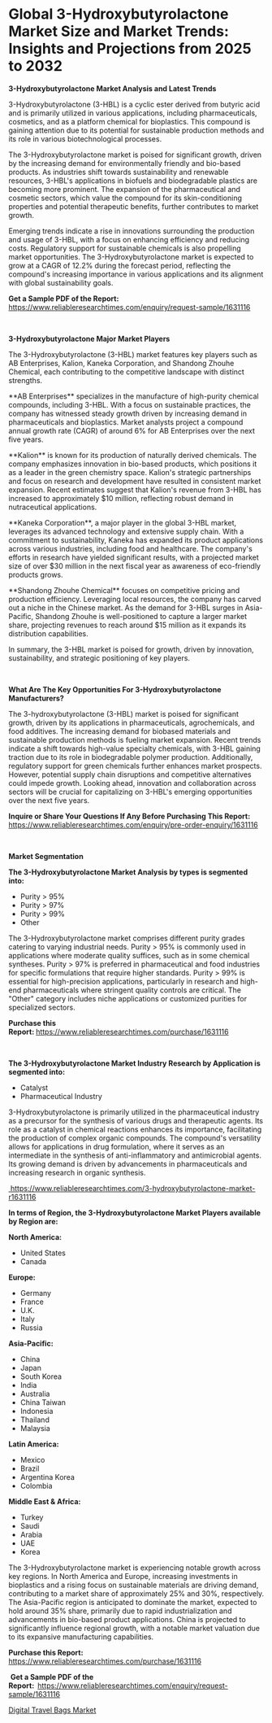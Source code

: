 <p><h1>Global 3-Hydroxybutyrolactone Market Size and Market Trends: Insights and Projections from 2025 to 2032</h1></p><p><strong>3-Hydroxybutyrolactone Market Analysis and Latest Trends</strong></p>
<p><p>3-Hydroxybutyrolactone (3-HBL) is a cyclic ester derived from butyric acid and is primarily utilized in various applications, including pharmaceuticals, cosmetics, and as a platform chemical for bioplastics. This compound is gaining attention due to its potential for sustainable production methods and its role in various biotechnological processes.</p><p>The 3-Hydroxybutyrolactone market is poised for significant growth, driven by the increasing demand for environmentally friendly and bio-based products. As industries shift towards sustainability and renewable resources, 3-HBL's applications in biofuels and biodegradable plastics are becoming more prominent. The expansion of the pharmaceutical and cosmetic sectors, which value the compound for its skin-conditioning properties and potential therapeutic benefits, further contributes to market growth.</p><p>Emerging trends indicate a rise in innovations surrounding the production and usage of 3-HBL, with a focus on enhancing efficiency and reducing costs. Regulatory support for sustainable chemicals is also propelling market opportunities. The 3-Hydroxybutyrolactone market is expected to grow at a CAGR of 12.2% during the forecast period, reflecting the compound's increasing importance in various applications and its alignment with global sustainability goals.</p></p>
<p><strong>Get a Sample PDF of the Report:&nbsp;</strong> <a href="https://www.reliableresearchtimes.com/enquiry/request-sample/1631116?utm_campaign=3028&utm_medium=2&utm_source=Github&utm_content=ia&utm_term=29032025&utm_id=3-hydroxybutyrolactone">https://www.reliableresearchtimes.com/enquiry/request-sample/1631116</a></p>
<p>&nbsp;</p>
<p><strong>3-Hydroxybutyrolactone Major Market Players</strong></p>
<p><p>The 3-Hydroxybutyrolactone (3-HBL) market features key players such as AB Enterprises, Kalion, Kaneka Corporation, and Shandong Zhouhe Chemical, each contributing to the competitive landscape with distinct strengths.</p><p>**AB Enterprises** specializes in the manufacture of high-purity chemical compounds, including 3-HBL. With a focus on sustainable practices, the company has witnessed steady growth driven by increasing demand in pharmaceuticals and bioplastics. Market analysts project a compound annual growth rate (CAGR) of around 6% for AB Enterprises over the next five years.</p><p>**Kalion** is known for its production of naturally derived chemicals. The company emphasizes innovation in bio-based products, which positions it as a leader in the green chemistry space. Kalion's strategic partnerships and focus on research and development have resulted in consistent market expansion. Recent estimates suggest that Kalion's revenue from 3-HBL has increased to approximately $10 million, reflecting robust demand in nutraceutical applications.</p><p>**Kaneka Corporation**, a major player in the global 3-HBL market, leverages its advanced technology and extensive supply chain. With a commitment to sustainability, Kaneka has expanded its product applications across various industries, including food and healthcare. The company's efforts in research have yielded significant results, with a projected market size of over $30 million in the next fiscal year as awareness of eco-friendly products grows.</p><p>**Shandong Zhouhe Chemical** focuses on competitive pricing and production efficiency. Leveraging local resources, the company has carved out a niche in the Chinese market. As the demand for 3-HBL surges in Asia-Pacific, Shandong Zhouhe is well-positioned to capture a larger market share, projecting revenues to reach around $15 million as it expands its distribution capabilities.</p><p>In summary, the 3-HBL market is poised for growth, driven by innovation, sustainability, and strategic positioning of key players.</p></p>
<p>&nbsp;</p>
<p><strong>What Are The Key Opportunities For 3-Hydroxybutyrolactone Manufacturers?</strong></p>
<p><p>The 3-hydroxybutyrolactone (3-HBL) market is poised for significant growth, driven by its applications in pharmaceuticals, agrochemicals, and food additives. The increasing demand for biobased materials and sustainable production methods is fueling market expansion. Recent trends indicate a shift towards high-value specialty chemicals, with 3-HBL gaining traction due to its role in biodegradable polymer production. Additionally, regulatory support for green chemicals further enhances market prospects. However, potential supply chain disruptions and competitive alternatives could impede growth. Looking ahead, innovation and collaboration across sectors will be crucial for capitalizing on 3-HBL's emerging opportunities over the next five years.</p></p>
<p><strong>Inquire or Share Your Questions If Any Before Purchasing This Report:</strong> <a href="https://www.reliableresearchtimes.com/enquiry/pre-order-enquiry/1631116?utm_campaign=3028&utm_medium=2&utm_source=Github&utm_content=ia&utm_term=29032025&utm_id=3-hydroxybutyrolactone">https://www.reliableresearchtimes.com/enquiry/pre-order-enquiry/1631116</a></p>
<p>&nbsp;</p>
<p><strong>Market Segmentation</strong></p>
<p><strong>The 3-Hydroxybutyrolactone Market Analysis by types is segmented into:</strong></p>
<p><ul><li>Purity > 95%</li><li>Purity > 97%</li><li>Purity > 99%</li><li>Other</li></ul></p>
<p><p>The 3-Hydroxybutyrolactone market comprises different purity grades catering to varying industrial needs. Purity > 95% is commonly used in applications where moderate quality suffices, such as in some chemical syntheses. Purity > 97% is preferred in pharmaceutical and food industries for specific formulations that require higher standards. Purity > 99% is essential for high-precision applications, particularly in research and high-end pharmaceuticals where stringent quality controls are critical. The "Other" category includes niche applications or customized purities for specialized sectors.</p></p>
<p><strong>Purchase this Report:&nbsp;</strong><a href="https://www.reliableresearchtimes.com/purchase/1631116?utm_campaign=3028&utm_medium=2&utm_source=Github&utm_content=ia&utm_term=29032025&utm_id=3-hydroxybutyrolactone">https://www.reliableresearchtimes.com/purchase/1631116</a></p>
<p>&nbsp;</p>
<p><strong>The 3-Hydroxybutyrolactone Market Industry Research by Application is segmented into:</strong></p>
<p><ul><li>Catalyst</li><li>Pharmaceutical Industry</li></ul></p>
<p><p>3-Hydroxybutyrolactone is primarily utilized in the pharmaceutical industry as a precursor for the synthesis of various drugs and therapeutic agents. Its role as a catalyst in chemical reactions enhances its importance, facilitating the production of complex organic compounds. The compound's versatility allows for applications in drug formulation, where it serves as an intermediate in the synthesis of anti-inflammatory and antimicrobial agents. Its growing demand is driven by advancements in pharmaceuticals and increasing research in organic synthesis.</p></p>
<p><a href="https://www.reliableresearchtimes.com/3-hydroxybutyrolactone-market-r1631116?utm_campaign=3028&utm_medium=2&utm_source=Github&utm_content=ia&utm_term=29032025&utm_id=3-hydroxybutyrolactone">&nbsp;https://www.reliableresearchtimes.com/3-hydroxybutyrolactone-market-r1631116</a></p>
<p><strong>In terms of Region, the 3-Hydroxybutyrolactone Market Players available by Region are:</strong></p>
<p>
    <p> <strong> North America: </strong>
        <ul>
            <li>United States</li>
            <li>Canada</li>
        </ul>
        </p> 
    <p> <strong> Europe: </strong>
        <ul>
            <li>Germany</li>
            <li>France</li>
            <li>U.K.</li>
            <li>Italy</li>
            <li>Russia</li>
        </ul>
        </p> 
    <p> <strong> Asia-Pacific: </strong>
        <ul>
            <li>China</li>
            <li>Japan</li>
            <li>South Korea</li>
            <li>India</li>
            <li>Australia</li>
            <li>China Taiwan</li>
            <li>Indonesia</li>
            <li>Thailand</li>
            <li>Malaysia</li>
        </ul>
        </p> 
    <p> <strong> Latin America: </strong>
        <ul>
            <li>Mexico</li>
            <li>Brazil</li>
            <li>Argentina Korea</li>
            <li>Colombia</li>
        </ul>
        </p> 
    <p> <strong> Middle East & Africa: </strong>
        <ul>
            <li>Turkey</li>
            <li>Saudi</li>
            <li>Arabia</li>
            <li>UAE</li>
            <li>Korea</li>
        </ul>
    </p>
    </p>
<p><p>The 3-Hydroxybutyrolactone market is experiencing notable growth across key regions. In North America and Europe, increasing investments in bioplastics and a rising focus on sustainable materials are driving demand, contributing to a market share of approximately 25% and 30%, respectively. The Asia-Pacific region is anticipated to dominate the market, expected to hold around 35% share, primarily due to rapid industrialization and advancements in bio-based product applications. China is projected to significantly influence regional growth, with a notable market valuation due to its expansive manufacturing capabilities.</p></p>
<p><strong>Purchase this Report: </strong><a href="https://www.reliableresearchtimes.com/purchase/1631116?utm_campaign=3028&utm_medium=2&utm_source=Github&utm_content=ia&utm_term=29032025&utm_id=3-hydroxybutyrolactone">https://www.reliableresearchtimes.com/purchase/1631116</a></p>
<p>&nbsp;<strong>Get a Sample PDF of the Report:&nbsp;&nbsp;</strong><a href="https://www.reliableresearchtimes.com/enquiry/request-sample/1631116?utm_campaign=3028&utm_medium=2&utm_source=Github&utm_content=ia&utm_term=29032025&utm_id=3-hydroxybutyrolactone">https://www.reliableresearchtimes.com/enquiry/request-sample/1631116</a></p>
<p><strong></strong></p>
<p><p><a href="https://github.com/mohmodsiason/Market-Research-Report-List-1/blob/main/digital-travel-bags-market.md?utm_campaign=3028&utm_medium=2&utm_source=Github&utm_content=ia&utm_term=29032025&utm_id=3-hydroxybutyrolactone">Digital Travel Bags Market</a></p></p>